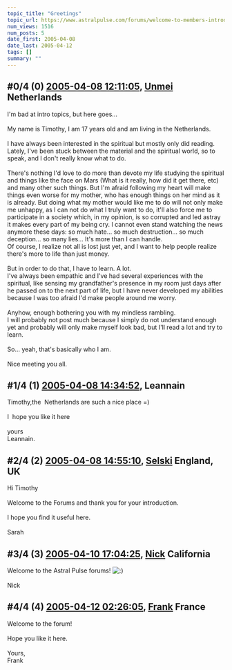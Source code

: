 ```yaml
---
topic_title: "Greetings"
topic_url: https://www.astralpulse.com/forums/welcome-to-members-introductions!/greetings-18416
num_views: 1516
num_posts: 5
date_first: 2005-04-08
date_last: 2005-04-12
tags: []
summary: ""
---
```


## \#0/4 (0) [2005-04-08 12:11:05](https://www.astralpulse.com/forums/index.php?msg=159450), [Unmei](https://www.astralpulse.com/forums/profile/?u=8795) Netherlands ##
<section>
I'm bad at intro topics, but here goes...
<br>
<br>
My name is Timothy, I am 17 years old and am living in the Netherlands.
<br>
<br>
I have always been interested in the spiritual but mostly only did reading.
<br>
Lately, I've been stuck between the material and the spiritual world, so to speak, and I don't really know what to do.
<br>
<br>
There's nothing I'd love to do more than devote my life studying the spiritual and things like the face on Mars (What is it really, how did it get there, etc) and many other such things. But I'm afraid following my heart will make things even worse for my mother, who has enough things on her mind as it is already. But doing what my mother would like me to do will not only make me unhappy, as I can not do what I truly want to do, it'll also force me to participate in a society which, in my opinion, is so corrupted and led astray it makes every part of my being cry. I cannot even stand watching the news anymore these days: so much hate... so much destruction... so much deception... so many lies... It's more than I can handle.
<br>
Of course, I realize not all is lost just yet, and I want to help people realize there's more to life than just money.
<br>
<br>
But in order to do that, I have to learn. A lot.
<br>
I've always been empathic and I've had several experiences with the spiritual, like sensing my grandfather's presence in my room just days after he passed on to the next part of life, but I have never developed my abilities because I was too afraid I'd make people around me worry.
<br>
<br>
Anyhow, enough bothering you with my mindless rambling.
<br>
I will probably not post much because I simply do not understand enough yet and probably will only make myself look bad, but I'll read a lot and try to learn.
<br>
<br>
So... yeah, that's basically who I am.
<br>
<br>
Nice meeting you all.
</section>

## \#1/4 (1) [2005-04-08 14:34:52](https://www.astralpulse.com/forums/index.php?msg=159460), Leannain  ##
<section>
Timothy,the  Netherlands are such a nice place =)
<br>
<br>
I  hope you like it here
<br>
<br>
yours
<br>
Leannain.
</section>

## \#2/4 (2) [2005-04-08 14:55:10](https://www.astralpulse.com/forums/index.php?msg=159469), [Selski](https://www.astralpulse.com/forums/profile/?u=6012) England, UK ##
<section>
Hi Timothy
<br>
<br>
Welcome to the Forums and thank you for your introduction.
<br>
<br>
I hope you find it useful here.
<br>
<br>
Sarah
</section>

## \#3/4 (3) [2005-04-10 17:04:25](https://www.astralpulse.com/forums/index.php?msg=159714), [Nick](https://www.astralpulse.com/forums/profile/?u=2080) California ##
<section>
Welcome to the Astral Pulse forums!
<img alt=":)" class="smiley" src="https://www.astralpulse.com/forums/Smileys/fugue/smiley.png" title="Smiley"/>
<br>
<br>
Nick
</section>

## \#4/4 (4) [2005-04-12 02:26:05](https://www.astralpulse.com/forums/index.php?msg=159913), [Frank](https://www.astralpulse.com/forums/profile/?u=359) France ##
<section>
Welcome to the forum!
<br>
<br>
Hope you like it here.
<br>
<br>
Yours,
<br>
Frank
</section>